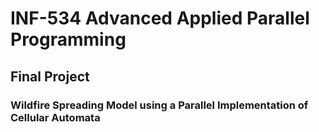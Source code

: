 # INF-534 Advanced Applied Parallel Programming
## Final Project
### Wildfire Spreading Model using a Parallel Implementation of Cellular Automata
